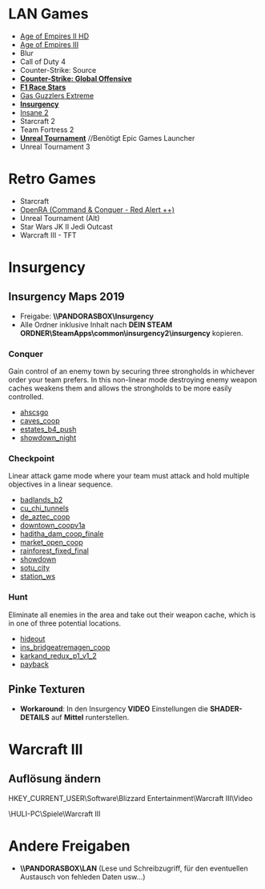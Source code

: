 # LAN Games

- [Age of Empires II HD](https://store.steampowered.com/app/221380/Age_of_Empires_II_HD)
- [Age of Empires III](https://store.steampowered.com/app/105450/Age_of_Empires_III_Complete_Collection/)
- Blur
- Call of Duty 4
- Counter-Strike: Source
- **[Counter-Strike: Global Offensive](https://store.steampowered.com/app/730/CounterStrike_Global_Offensive/)**
- **[F1 Race Stars](https://store.steampowered.com/app/203680/F1_RACE_STARS/)**
- [Gas Guzzlers Extreme](https://store.steampowered.com/app/243800/Gas_Guzzlers_Extreme/)
- **[Insurgency](https://store.steampowered.com/app/222880/Insurgency/)**
- [Insane 2](https://store.steampowered.com/app/35320/Insane_2/)
- Starcraft 2
- Team Fortress 2
- **[Unreal Tournament](https://www.epicgames.com/unrealtournament/)** //Benötigt Epic Games Launcher
- Unreal Tournament 3

# Retro Games
- Starcraft
- [OpenRA (Command & Conquer - Red Alert ++)](https://www.openra.net)
- Unreal Tournament (Alt)
- Star Wars JK II Jedi Outcast
- Warcraft III - TFT

# Insurgency

## Insurgency Maps 2019
- Freigabe: **\\\\PANDORASBOX\Insurgency**
- Alle Ordner inklusive Inhalt nach **DEIN STEAM ORDNER\SteamApps\common\insurgency2\insurgency** kopieren.

### Conquer
Gain control of an enemy town by securing three strongholds in whichever order your team prefers. In this non-linear mode destroying enemy weapon caches weakens them and allows the strongholds to be more easily controlled.
- [ahscsgo](https://steamcommunity.com/sharedfiles/filedetails/?id=1463683566&searchtext=ahscsgo)
- [caves_coop](https://steamcommunity.com/sharedfiles/filedetails/?id=1125220551&searchtext=caves_coop)
- [estates_b4_push](https://steamcommunity.com/sharedfiles/filedetails/?id=1567630372&searchtext=estates_b4_push)
- [showdown_night](https://steamcommunity.com/sharedfiles/filedetails/?id=896011370&searchtext=showdown_night)

### Checkpoint
Linear attack game mode where your team must attack and hold multiple objectives in a linear sequence.
- [badlands_b2](https://steamcommunity.com/sharedfiles/filedetails/?id=1893781116&searchtext=badlands_b2)
- [cu_chi_tunnels](https://steamcommunity.com/sharedfiles/filedetails/?id=537546276&searchtext=cu_chi_tunnels)
- [de_aztec_coop](https://steamcommunity.com/sharedfiles/filedetails/?id=1580296541&searchtext=de_aztec_coop)
- [downtown_coopv1a](https://steamcommunity.com/sharedfiles/filedetails/?id=1130993973&searchtext=downtown_coopv1a)
- [haditha_dam_coop_finale](https://steamcommunity.com/sharedfiles/filedetails/?id=1115534556&searchtext=haditha_dam_coop_finale)
- [market_open_coop](https://steamcommunity.com/sharedfiles/filedetails/?id=1190497035&searchtext=market_open_coop)
- [rainforest_fixed_final](https://steamcommunity.com/sharedfiles/filedetails/?id=1124444873&searchtext=rainforest_fixed_final)
- [showdown](https://steamcommunity.com/sharedfiles/filedetails/?id=890747795&searchtext=showdown)
- [sotu_city](https://steamcommunity.com/sharedfiles/filedetails/?id=1832309723&searchtext=sotu)
- [station_ws](https://steamcommunity.com/sharedfiles/filedetails/?id=317112080&searchtext=station_ws)

### Hunt
Eliminate all enemies in the area and take out their weapon cache, which is in one of three potential locations.
- [hideout](https://steamcommunity.com/sharedfiles/filedetails/?id=695181010&searchtext=hideout)
- [ins_bridgeatremagen_coop](https://steamcommunity.com/sharedfiles/filedetails/?id=822609478&searchtext=ins_bridgeatremagen_coop)
- [karkand_redux_p1_v1_2](https://steamcommunity.com/sharedfiles/filedetails/?id=1125255840&searchtext=karkand_redux_p1_v1_2)
- [payback](https://steamcommunity.com/sharedfiles/filedetails/?id=645198093&searchtext=payback)

## Pinke Texturen
- **Workaround**: In den Insurgency **VIDEO** Einstellungen die **SHADER-DETAILS** auf **Mittel** runterstellen.

# Warcraft III
## Auflösung ändern
HKEY_CURRENT_USER\Software\Blizzard Entertainment\Warcraft III\Video

\\HULI-PC\Spiele\Warcraft III

# Andere Freigaben
- **\\\\PANDORASBOX\LAN** (Lese und Schreibzugriff, für den eventuellen Austausch von fehleden Daten usw...)
